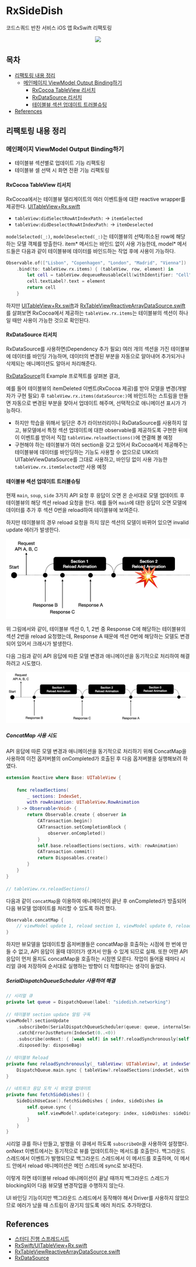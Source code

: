 # RxSideDish

코드스쿼드 반찬 서비스 iOS 앱 RxSwift 리팩토링

<p align="center"><img width=500 src="demo.gif"></p>

## 목차

- [리팩토링 내용 정리](#리팩토링-내용-정리)
    - [메인페이지 ViewModel Output Binding하기](#1주차--메인페이지-ViewModel-Output-Binding하기)
        - [RxCocoa TableView 리서치](#RxCocoa-TableView-리서치)
        - [RxDataSource 리서치](#RxDataSource-리서치)
        - [테이블뷰 섹션 업데이트 트러블슈팅](#테이블뷰-섹션-업데이트-트러블슈팅)
- [References](#References)

## 리팩토링 내용 정리

### 메인페이지 ViewModel Output Binding하기

- 테이블뷰 섹션별로 업데이트 기능 리팩토링
- 테이블뷰 셀 선택 시 화면 전환 기능 리팩토링

#### RxCocoa TableView 리서치

RxCocoa에서는 테이블뷰 델리게이트의 여러 이벤트들에 대한 reactive wrapper를 제공한다. [UITableView+Rx.swift][UITableView+Rx]

- `tableView:didSelectRowAtIndexPath:` → `itemSelected`
- `tableView:didDeselectRowAtIndexPath:` → `itemDeselected`

`modelSelected(_:)`, `modelDeselected(_:)`는 테이블뷰의 선택/취소된 row에 해당하는 모델 객체를 방출한다. item* 메서드는 바인드 없이 사용 가능한데, model* 메서드들은 다음과 같이 테이블뷰에 데이터를 바인드하는 작업 후에 사용이 가능하다.

```swift
Observable.of(["Lisbon", "Copenhagen", "London", "Madrid", "Vienna"])
    .bind(to: tableView.rx.items) { (tableView, row, element) in
        let cell = tableView.dequeueReusableCell(withIdentifier: "Cell")!
        cell.textLabel?.text = element
        return cell
    }
```

하지만 [UITableView+Rx.swift][UITableView+Rx]과 [RxTableViewReactiveArrayDataSource.swift][RxTableViewReactiveArrayDataSource]를 살펴보면 RxCocoa에서 제공하는 `tableView.rx.items`는 테이블뷰의 섹션이 하나일 때만 사용이 가능한 것으로 확인된다.

#### RxDataSource 리서치

RxDataSource를 사용하면(Dependency 추가 필요) 여러 개의 섹션을 가진 테이블뷰에 데이터를 바인딩 가능하며, 데이터의 변경된 부분을 자동으로 알아내어 추가되거나 삭제되는 애니메이션도 알아서 처리해준다.

[RxDataSource][RxDataSource]의 Example 프로젝트를 살펴본 결과,

예를 들어 테이블뷰의 itemDeleted 이벤트(RxCocoa 제공)를 받아 모델을 변경(개발자가 구현 필요) 후 `tableView.rx.items(dataSource:)`에 바인드하는 스트림을 만들면 자동으로 변경된 부분을 찾아서 업데이트 해주며, 선택적으로 애니메이션 표시가 가능하다.

- 하지만 학습을 위해서 일단은 추가 라이브러리이니 RxDataSource를 사용하지 않고, 뷰모델에서 특정 섹션 업데이트에 대한 observable를 제공하도록 구현한 뒤에 이 이벤트를 받아서 직접 `tableView.reloadSections()`에 연결해 볼 예정
- 구현해야 하는 테이블뷰가 여러 section을 갖고 있어서 RxCocoa에서 제공해주는 테이블뷰에 데이터를 바인딩하는 기능도 사용할 수 없으므로 UIKit의 UITableViewDataSource를 그대로 사용하고, 바인딩 없이 사용 가능한 `tableView.rx.itemSelected`만 사용 예정

#### 테이블뷰 섹션 업데이트 트러블슈팅

현재 `main`, `soup`, `side` 3가지 API 요청 후 응답이 오면 온 순서대로 모델 업데이트 후 테이블뷰의 해당 섹션 reload 요청을 한다. 예를 들어 `main`에 대한 응답이 오면 모델에 데이터를 추가 후 섹션 0번을 reload하여 테이블뷰에 보여준다.

하지만 테이블뷰의 경우 reload 요청을 하지 않은 섹션의 모델이 바뀌어 있으면 invalid update 에러가 발생한다.

![tableview-crash](diagrams/tableview-crash.png)

위 그림에서와 같이, 테이블뷰 섹션 0, 1, 2번 중 Response C에 해당하는 테이블뷰의 섹션 2번을 reload 요청했는데, Response A 때문에 섹션 0번에 해당하는 모델도 변경되어 있어서 크래시가 발생한다.

다음 그림과 같이 API 응답에 따른 모델 변경과 애니메이션을 동기적으로 처리하여 해결하려고 시도했다.

![tableview-sync](diagrams/tableview-sync.png)

##### ConcatMap 사용 시도

API 응답에 따른 모델 변경과 애니메이션을 동기적으로 처리하기 위해 ConcatMap을 사용하여 이전 옵저버블의 onCompleted가 호출된 후 다음 옵저버블을 실행해보려 하였다.

```swift
extension Reactive where Base: UITableView {

    func reloadSections(
        _ sections: IndexSet,
        with rowAnimation: UITableView.RowAnimation
    ) -> Observable<Void> {
        return Observable.create { observer in
            CATransaction.begin()
            CATransaction.setCompletionBlock {
                observer.onCompleted()
            }
            self.base.reloadSections(sections, with: rowAnimation)
            CATransaction.commit()
            return Disposables.create()
        }
    }
}

// tableView.rx.reloadSections()
```

다음과 같이 `concatMap`을 이용하여 애니메이션이 끝난 후 onCompleted가 방출되어 다음 뷰모델 업데이트를 처리할 수 있도록 하려 했다.

```swift
Observable.concatMap {
    // viewModel update 1, reload section 1, viewModel update 0, reload section 0, ...
}
```

하지만 뷰모델을 업데이트할 옵저버블들은 concatMap을 호출하는 시점에 한 번에 만들 수 없고, API 응답이 올때 데이터가 생겨서 만들 수 있게 되므로 실패. 또한 어떤 API 응답이 먼저 올지도 concatMap을 호출하는 시점엔 모른다. 작업이 들어올 때마다 시리얼 큐에 저장하여 순서대로 실행하는 방향이 더 적합하다는 생각이 들었다.

##### SerialDispatchQueueScheduler 사용하여 해결

```swift
// 시리얼 큐
private let queue = DispatchQueue(label: "sidedish.networking")

// 테이블뷰 section update 알림 구독
viewModel?.sectionUpdate
    .subscribeOn(SerialDispatchQueueScheduler(queue: queue, internalSerialQueueName: "update"))
    .catchErrorJustReturn(IndexSet(0..<0))
    .subscribe(onNext: { [weak self] in self?.reloadSynchronously(self?.tableView, at: $0) })
    .disposed(by: disposeBag)

// 테이블뷰 Reload
private func reloadSynchronously(_ tableView: UITableView?, at indexSet: IndexSet) {
    DispatchQueue.main.sync { tableView?.reloadSections(indexSet, with: .automatic) }
}

// 네트워크 응답 도착 시 뷰모델 업데이트
private func fetchSideDishes() {
    SideDishUseCase().fetchSideDishes { index, sideDishes in
        self.queue.sync {
            self.viewModel?.update(category: index, sideDishes: sideDishes)
        }
    }
}
```

시리얼 큐를 하나 만들고, 발행을 이 큐에서 하도록 `subscribeOn`을 사용하여 설정했다. onNext 이벤트에서는 동기적으로 뷰를 업데이트하는 메서드를 호출한다. 백그라운드 스레드에서 이벤트가 발행되므로 백그라운드 스레드에서 이 메서드를 호출하며, 이 메서드 안에서 reload 애니메이션은 메인 스레드에 sync로 보내진다.

이렇게 하면 테이블뷰 reload 애니메이션이 끝날 때까지 백그라운드 스레드가 blocking되어 다음 뷰모델 변경작업을 수행하지 않는다.

UI 바인딩 기능이지만 백그라운드 스레드에서 동작해야 해서 Driver를 사용하지 않았으므로 에러가 났을 때 스트림이 끊기지 않도록 에러 처리도 추가하였다.

## References

- [스터디 진행 스프레드시트][spreadsheet]
- [RxSwift/UITableView+Rx.swift][uitableview+rx]
- [RxTableViewReactiveArrayDataSource.swift][RxTableViewReactiveArrayDataSource]
- [RxDataSource][RxDataSource]

[spreadsheet]: https://docs.google.com/spreadsheets/d/1b7fGROHrgzJ80YjxaaAlRoj1XyLpZCFHk5xeK-yKW4I/edit#gid=0
[UITableView+Rx]: https://github.com/ReactiveX/RxSwift/blob/master/RxCocoa/iOS/UITableView%2BRx.swift
[RxDataSource]: https://github.com/RxSwiftCommunity/RxDataSources
[RxTableViewReactiveArrayDataSource]: https://github.com/ReactiveX/RxSwift/blob/master/RxCocoa/iOS/DataSources/RxTableViewReactiveArrayDataSource.swift

